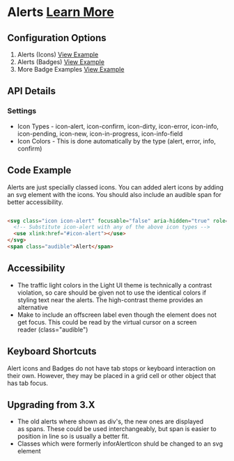 
# Alerts  [Learn More](https://soho.infor.com/index.php?p=component/accordion)

## Configuration Options

1. Alerts (Icons) [View Example]( ../components/alerts/example-index)
2. Alerts (Badges) [View Example]( ../components/badges/example-index)
3. More Badge Examples [View Example]( ../components/badges/example-additional-badges)

## API Details

### Settings

* Icon Types - icon-alert, icon-confirm, icon-dirty, icon-error, icon-info, icon-pending, icon-new, icon-in-progress, icon-info-field
* Icon Colors - This is done automatically by the type (alert, error, info, confirm)

## Code Example

Alerts are just specially classed icons. You can added alert icons by adding an svg element with the icons. You should also include an audible span for better accessibility.

```html

<svg class="icon icon-alert" focusable="false" aria-hidden="true" role="presentation">
  <!-- Substitute icon-alert with any of the above icon types -->
  <use xlink:href="#icon-alert"></use>
</svg>
<span class="audible">Alert</span>


```

## Accessibility

-   The traffic light colors in the Light UI theme is technically a contrast violation, so care should be given not to use the identical colors if styling text near the alerts. The high-contrast theme provides an alternative
-   Make to include an offscreen label even though the element does not get focus. This could be read by the virtual cursor on a screen reader (class="audible")

## Keyboard Shortcuts

Alert icons and Badges do not have tab stops or keyboard interaction on their own. However, they may be placed in a grid cell or other object that has tab focus.

## Upgrading from 3.X

-   The old alerts where shown as div's, the new ones are displayed as spans. These could be used interchangeably, but span is easier to position in line so is usually a better fit.
-   Classes which were formerly inforAlertIcon shuld be changed to an svg element

